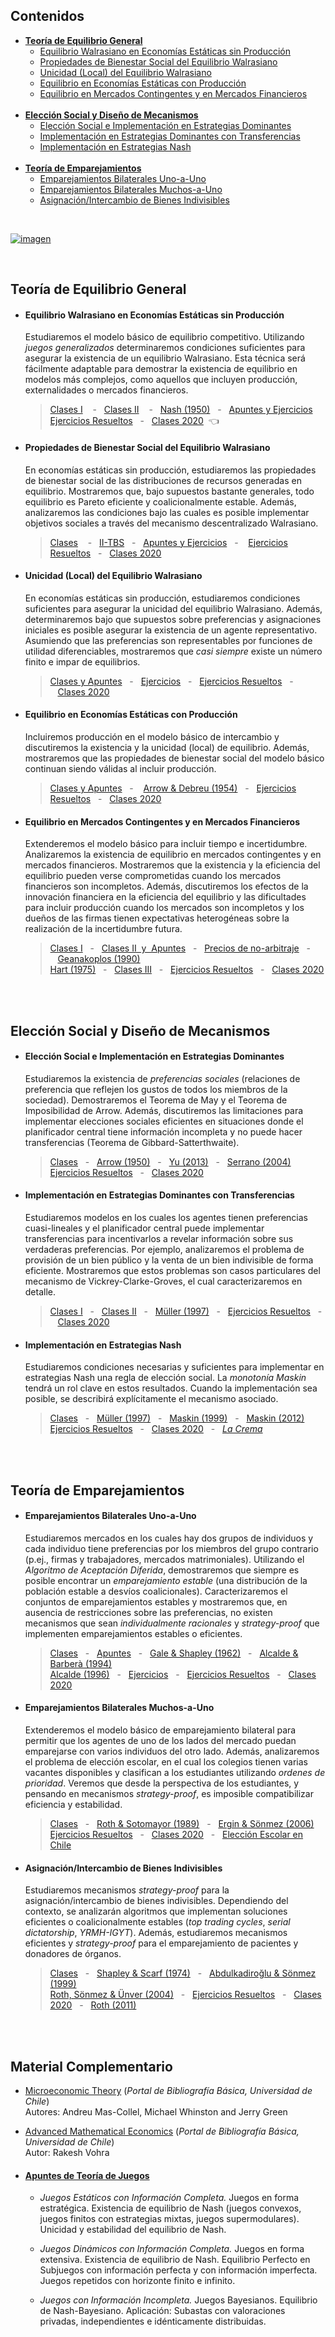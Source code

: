 ## Contenidos
- [**Teoría de Equilibrio General**](#primera)
    - [Equilibrio Walrasiano en Economías Estáticas sin Producción](#uno)
    - [Propiedades de Bienestar Social del Equilibrio Walrasiano](#dos)
    - [Unicidad (Local) del Equilibrio Walrasiano](#tres)
    - [Equilibrio en Economías Estáticas con Producción](#cuatro)
    - [Equilibrio en Mercados Contingentes y en Mercados Financieros](#cinco)
    <br/> &nbsp;
 - [**Elección Social y Diseño de Mecanismos**](#segunda)
    - [Elección Social e Implementación en Estrategias Dominantes](#seis)
    - [Implementación en Estrategias Dominantes con Transferencias](#siete)
    - [Implementación en Estrategias Nash](#ocho)
    <br/> &nbsp;
- [**Teoría de Emparejamientos**](#tercera)
    - [Emparejamientos Bilaterales Uno-a-Uno](#nueve)
    - [Emparejamientos Bilaterales Muchos-a-Uno](#diez)
    - [Asignación/Intercambio de Bienes Indivisibles](#once) 
    
    

<br/> 

[![imagen](https://user-images.githubusercontent.com/86209927/123531211-bdc0c180-d6d0-11eb-9cd1-b36998926a49.jpg)](https://econ.uchile.cl/es/academico/jutorres)

<br/> <a name="primera">
   
##  Teoría de Equilibrio General  
    
<a name="uno"> 
    
- #### Equilibrio Walrasiano en Economías Estáticas sin Producción
     Estudiaremos el modelo básico de equilibrio competitivo. Utilizando _juegos generalizados_ determinaremos condiciones suficientes para asegurar la existencia de un equilibrio Walrasiano. Esta técnica será fácilmente adaptable para demostrar la existencia de equilibrio en modelos más complejos, como aquellos que incluyen producción, externalidades o mercados financieros.
       
     > [Clases I](https://github.com/jptorres-martinez/jptorres-martinez.github.io/files/6722023/Micro.II.Economias.de.Intercambio.-.Equilibrio.pdf)
&nbsp;&nbsp;&nbsp;-&nbsp;&nbsp;&nbsp;[Clases II](https://github.com/jptorres-martinez/jptorres-martinez.github.io/files/6713014/Micro.II.Correspondencias.y.Juegos.Generalizados.version.web.pdf)
     &nbsp;&nbsp;&nbsp;-&nbsp;&nbsp;&nbsp;[Nash (1950)](https://www.pnas.org/content/36/1/48)&nbsp;&nbsp;&nbsp;-&nbsp;&nbsp;&nbsp;[Apuntes y Ejercicios](https://github.com/jptorres-martinez/jptorres-martinez.github.io/files/6683346/Elementos.de.Economia.Matematica.Juan.Pablo.Torres-Martinez.pdf)    <br/> 
    [Ejercicios Resueltos](https://github.com/jptorres-martinez/jptorres-martinez.github.io/files/6729924/Ejercicios.Resueltos.Equilibrio.general.pdf)&nbsp;&nbsp;&nbsp;-&nbsp;&nbsp;&nbsp;[Clases 2020](https://github.com/jptorres-martinez/jptorres-martinez.github.io/files/6754965/Teoria.de.Equilibrio.General.-.Clases.2020.pdf)&nbsp;&nbsp;:point_left:

    
<a name="dos">

 - #### Propiedades de Bienestar Social del Equilibrio Walrasiano 
     En economías estáticas sin producción, estudiaremos las propiedades de bienestar social de las distribuciones de recursos generadas en equilibrio. Mostraremos que, bajo supuestos bastante generales, todo equilibrio es Pareto eficiente y coalicionalmente estable. Además, analizaremos las condiciones bajo las cuales es posible implementar objetivos sociales a través del mecanismo descentralizado Walrasiano.

    > [Clases](https://github.com/jptorres-martinez/jptorres-martinez.github.io/files/6722025/Micro.II.Economias.de.Intercambio.-.Bienestar.pdf)
&nbsp;&nbsp;&nbsp;-&nbsp;&nbsp;&nbsp;[II-TBS](https://github.com/jptorres-martinez/jptorres-martinez.github.io/files/6698436/Segundo.Teorema.del.Bienestar.Social.pdf)&nbsp;&nbsp;&nbsp;-&nbsp;&nbsp;&nbsp;[Apuntes y Ejercicios](https://github.com/jptorres-martinez/jptorres-martinez.github.io/files/6683346/Elementos.de.Economia.Matematica.Juan.Pablo.Torres-Martinez.pdf)&nbsp;&nbsp;&nbsp;-&nbsp;&nbsp;&nbsp;
[Ejercicios Resueltos](https://github.com/jptorres-martinez/jptorres-martinez.github.io/files/6729924/Ejercicios.Resueltos.Equilibrio.general.pdf)&nbsp;&nbsp;&nbsp;-&nbsp;&nbsp;&nbsp;[Clases 2020](https://github.com/jptorres-martinez/jptorres-martinez.github.io/files/6754965/Teoria.de.Equilibrio.General.-.Clases.2020.pdf)

<a name="tres">
    
 - #### Unicidad (Local) del Equilibrio Walrasiano 

    En economías estáticas sin producción, estudiaremos condiciones suficientes para asegurar la unicidad del equilibrio Walrasiano. Además, determinaremos bajo que supuestos sobre preferencias y asignaciones iniciales es posible asegurar la existencia de un agente representativo. Asumiendo que las preferencias son representables por funciones de utilidad diferenciables, mostraremos que _casi siempre_ existe un número finito e impar de equilibrios. 

   > [Clases y Apuntes](https://github.com/jptorres-martinez/jptorres-martinez.github.io/files/6683965/Unicidad.de.Equilibrio.pdf)&nbsp;&nbsp;&nbsp;-&nbsp;&nbsp;&nbsp;[Ejercicios](https://github.com/jptorres-martinez/jptorres-martinez.github.io/files/6683982/Unicidad.local.pdf)&nbsp;&nbsp;&nbsp;-&nbsp;&nbsp;&nbsp;[Ejercicios Resueltos](https://github.com/jptorres-martinez/jptorres-martinez.github.io/files/6729924/Ejercicios.Resueltos.Equilibrio.general.pdf)&nbsp;&nbsp;&nbsp;-&nbsp;&nbsp;&nbsp;[Clases 2020](https://github.com/jptorres-martinez/jptorres-martinez.github.io/files/6754965/Teoria.de.Equilibrio.General.-.Clases.2020.pdf)
    
<a name="cuatro">   

  - #### Equilibrio en Economías Estáticas con Producción 
     Incluiremos producción en el modelo básico de intercambio y discutiremos la existencia y la unicidad (local) de equilibrio. Además, mostraremos que las propiedades de bienestar social del modelo básico continuan siendo válidas al incluir producción.
    
    > [Clases y Apuntes](https://github.com/jptorres-martinez/jptorres-martinez.github.io/files/6730440/Equilibrio.general.con.produccion.pdf)&nbsp;&nbsp;&nbsp;-&nbsp;&nbsp;&nbsp;
[Arrow & Debreu (1954)](https://www.jstor.org/stable/1907353)&nbsp;&nbsp;&nbsp;-&nbsp;&nbsp;&nbsp;[Ejercicios Resueltos](https://github.com/jptorres-martinez/jptorres-martinez.github.io/files/6729924/Ejercicios.Resueltos.Equilibrio.general.pdf)&nbsp;&nbsp;&nbsp;-&nbsp;&nbsp;&nbsp;[Clases 2020](https://github.com/jptorres-martinez/jptorres-martinez.github.io/files/6754965/Teoria.de.Equilibrio.General.-.Clases.2020.pdf)
    
<a name="cinco">  
    
  - #### Equilibrio en Mercados Contingentes y en Mercados Financieros 
     Extenderemos el modelo básico para incluir tiempo e incertidumbre. Analizaremos la existencia de equilibrio en mercados contingentes y en mercados financieros. Mostraremos que la existencia y la eficiencia del equilibrio pueden verse comprometidas cuando los mercados financieros son incompletos. Además, discutiremos los efectos de la innovación financiera en la eficiencia del equilibrio y las dificultades para incluir producción cuando los mercados son incompletos y los dueños de las firmas tienen expectativas heterogéneas sobre la realización de la incertidumbre futura. 
    
    > [Clases I](https://github.com/jptorres-martinez/jptorres-martinez.github.io/files/6684324/Intro.GEI.pdf)&nbsp;&nbsp;&nbsp;-&nbsp;&nbsp;&nbsp;[Clases II &nbsp;y&nbsp; Apuntes](https://github.com/jptorres-martinez/jptorres-martinez.github.io/files/6684328/Mercados.Incompletos.pdf)&nbsp;&nbsp;&nbsp;-&nbsp;&nbsp;&nbsp;[Precios de no-arbitraje](https://github.com/jptorres-martinez/jptorres-martinez.github.io/files/6698533/Precios.de.no-arbitraje.pdf)&nbsp;&nbsp;&nbsp;-&nbsp;&nbsp;&nbsp;[Geanakoplos (1990)](https://www.sciencedirect.com/science/article/abs/pii/0304406890900347)<br/>
  [Hart (1975)](https://www.sciencedirect.com/science/article/pii/0022053175900289)&nbsp;&nbsp;&nbsp;-&nbsp;&nbsp;&nbsp;[Clases III](https://github.com/jptorres-martinez/jptorres-martinez.github.io/files/6684334/Micro.II.Imperfecciones.GEI.pdf)&nbsp;&nbsp;&nbsp;-&nbsp;&nbsp;&nbsp;[Ejercicios Resueltos](https://github.com/jptorres-martinez/jptorres-martinez.github.io/files/6729924/Ejercicios.Resueltos.Equilibrio.general.pdf)&nbsp;&nbsp;&nbsp;-&nbsp;&nbsp;&nbsp;[Clases 2020](https://github.com/jptorres-martinez/jptorres-martinez.github.io/files/6754965/Teoria.de.Equilibrio.General.-.Clases.2020.pdf)
 
<br/> <br/> <a name="segunda">
      
##  Elección Social y Diseño de Mecanismos  

- #### Elección Social e Implementación en Estrategias Dominantes <a name="seis">
   Estudiaremos la existencia de _preferencias sociales_ (relaciones de preferencia que reflejen los gustos de todos los miembros de la sociedad). Demostraremos el Teorema de May y el Teorema de Imposibilidad de Arrow. Además, discutiremos las limitaciones para implementar elecciones sociales eficientes en situaciones donde el planificador central tiene información incompleta y no puede hacer transferencias (Teorema de Gibbard-Satterthwaite).
   
   > [Clases](https://github.com/jptorres-martinez/jptorres-martinez.github.io/files/6688983/Micro.I.Arrow.%2B.Gibbard-Satterthwaite.pdf)&nbsp;&nbsp;&nbsp;-&nbsp;&nbsp;&nbsp;[Arrow (1950)](https://www.jstor.org/stable/1828886)&nbsp;&nbsp;&nbsp;-&nbsp;&nbsp;&nbsp;[Yu (2013)](https://link.springer.com/article/10.1007/s40505-013-0016-2)&nbsp;&nbsp;&nbsp;-&nbsp;&nbsp;&nbsp;[Serrano (2004)](https://www.jstor.org/stable/20453528)<br/>
    [Ejercicios Resueltos](https://github.com/jptorres-martinez/jptorres-martinez.github.io/files/6729927/Ejercicios.Resueltos.Eleccion.Social.-.Diseno.de.Mecanismos.pdf)&nbsp;&nbsp;&nbsp;-&nbsp;&nbsp;&nbsp;[Clases 2020](https://github.com/jptorres-martinez/jptorres-martinez.github.io/files/6756525/Eleccion.Social.-.Clases.2020.pdf)


   
- #### Implementación en Estrategias Dominantes con Transferencias <a name="siete">
   Estudiaremos modelos en los cuales los agentes tienen preferencias cuasi-lineales y el planificador central puede implementar transferencias para incentivarlos a revelar información sobre sus verdaderas preferencias. Por ejemplo, analizaremos el problema de provisión de un bien público y la venta de un bien indivisible de forma eficiente. Mostraremos que estos problemas son casos particulares del mecanismo de Vickrey-Clarke-Groves, el cual caracterizaremos en detalle. 
   
   > [Clases I](https://github.com/jptorres-martinez/jptorres-martinez.github.io/files/6689755/Micro.II.Diseno.de.Mecanismos.I.pdf)&nbsp;&nbsp;&nbsp;-&nbsp;&nbsp;&nbsp;[Clases II](https://github.com/jptorres-martinez/jptorres-martinez.github.io/files/6689756/Micro.II.Diseno.de.Mecanismos.II.pdf)&nbsp;&nbsp;&nbsp;-&nbsp;&nbsp;&nbsp;[Müller (1997)](http://people.stern.nyu.edu/hmueller/papers/Ch1to4.pdf)&nbsp;&nbsp;&nbsp;-&nbsp;&nbsp;&nbsp;[Ejercicios Resueltos](https://github.com/jptorres-martinez/jptorres-martinez.github.io/files/6729927/Ejercicios.Resueltos.Eleccion.Social.-.Diseno.de.Mecanismos.pdf)&nbsp;&nbsp;&nbsp;-&nbsp;&nbsp;&nbsp;[Clases 2020](https://github.com/jptorres-martinez/jptorres-martinez.github.io/files/6756525/Eleccion.Social.-.Clases.2020.pdf)
   
 - #### Implementación en Estrategias Nash <a name="ocho">
   Estudiaremos condiciones necesarias y suficientes para implementar en estrategias Nash una regla de elección social. La _monotonía Maskin_ tendrá un rol clave en estos resultados. Cuando la implementación sea posible, se describirá explícitamente el mecanismo asociado.
   
   >[Clases](https://github.com/jptorres-martinez/jptorres-martinez.github.io/files/6689836/Micro.II.Diseno.de.Mecanismos.III.pdf)&nbsp;&nbsp;&nbsp;-&nbsp;&nbsp;&nbsp;[Müller (1997)](http://people.stern.nyu.edu/hmueller/papers/Ch1to4.pdf)&nbsp;&nbsp;&nbsp;-&nbsp;&nbsp;&nbsp;[Maskin (1999)](https://www.jstor.org/stable/2566947?origin=JSTOR-pdf)&nbsp;&nbsp;&nbsp;-&nbsp;&nbsp;&nbsp;[Maskin (2012)](http://ojs.econ.uba.ar/index.php/REPBA/article/view/246)<br/>
   [Ejercicios Resueltos](https://github.com/jptorres-martinez/jptorres-martinez.github.io/files/6729927/Ejercicios.Resueltos.Eleccion.Social.-.Diseno.de.Mecanismos.pdf)&nbsp;&nbsp;&nbsp;-&nbsp;&nbsp;&nbsp;[Clases 2020](https://github.com/jptorres-martinez/jptorres-martinez.github.io/files/6756525/Eleccion.Social.-.Clases.2020.pdf)&nbsp;&nbsp;&nbsp;-&nbsp;&nbsp;&nbsp;[_La Crema_](https://www.journals.uchicago.edu/doi/abs/10.1086/367680)
   
<br/> <br/> <a name="tercera"> 

##  Teoría de Emparejamientos 

- #### Emparejamientos Bilaterales Uno-a-Uno <a name="nueve">
   Estudiaremos mercados en los cuales hay dos grupos de individuos y cada individuo tiene preferencias por los miembros del grupo contrario (p.ej., firmas y trabajadores, mercados matrimoniales). Utilizando el _Algoritmo de Aceptación Diferida_, demostraremos que siempre es posible encontrar un _emparejamiento estable_ (una distribución de la población estable a desvíos coalicionales). Caracterizaremos el conjuntos de emparejamientos estables y mostraremos que, en ausencia de restricciones sobre las preferencias, no existen mecanismos que sean _individualmente racionales_ y _strategy-proof_ que implementen emparejamientos estables o eficientes. 
   
   > [Clases](https://github.com/jptorres-martinez/jptorres-martinez.github.io/files/6690363/Minicurso.Matching.pdf)&nbsp;&nbsp;&nbsp;-&nbsp;&nbsp;&nbsp;[Apuntes](https://github.com/jptorres-martinez/jptorres-martinez.github.io/files/6690367/Apuntes.emparejamientos.bilaterales.uno-a-uno.pdf)&nbsp;&nbsp;&nbsp;-&nbsp;&nbsp;&nbsp;[Gale & Shapley (1962)](https://www.jstor.org/stable/2312726)&nbsp;&nbsp;&nbsp;-&nbsp;&nbsp;&nbsp;[Alcalde & Barberà (1994)](https://link.springer.com/article/10.1007/BF01215380)<br/>
   [Alcalde (1996)](https://www.sciencedirect.com/science/article/abs/pii/S0022053196900502)&nbsp;&nbsp;&nbsp;-&nbsp;&nbsp;&nbsp;[Ejercicios](https://github.com/jptorres-martinez/jptorres-martinez.github.io/files/6690558/Ejercicios.matching.II.pdf)&nbsp;&nbsp;&nbsp;-&nbsp;&nbsp;&nbsp;[Ejercicios Resueltos](https://github.com/jptorres-martinez/jptorres-martinez.github.io/files/6729934/Ejercicios.Resueltos.matching.pdf)&nbsp;&nbsp;&nbsp;-&nbsp;&nbsp;&nbsp;[Clases 2020](https://github.com/jptorres-martinez/jptorres-martinez.github.io/files/6756529/Teoria.de.Emparejamientos.-.Clases.2020.pdf)


- #### Emparejamientos Bilaterales Muchos-a-Uno <a name="diez">
   Extenderemos el modelo básico de emparejamiento bilateral para permitir que los agentes de uno de los lados del mercado puedan emparejarse con varios individuos del otro lado. Además, analizaremos el problema de elección escolar, en el cual los colegios tienen varias vacantes disponibles y clasifican a los estudiantes utilizando _ordenes de prioridad_. Veremos que desde la perspectiva de los estudiantes, y pensando en mecanismos _strategy-proof_, es imposible compatibilizar eficiencia y estabilidad.
   
   > [Clases](https://github.com/jptorres-martinez/jptorres-martinez.github.io/files/6690363/Minicurso.Matching.pdf)&nbsp;&nbsp;&nbsp;-&nbsp;&nbsp;&nbsp;[Roth & Sotomayor (1989)](https://www.jstor.org/stable/1911052)&nbsp;&nbsp;&nbsp;-&nbsp;&nbsp;&nbsp;[Ergin & Sönmez (2006)](https://www.sciencedirect.com/science/article/abs/pii/S004727270500040X)<br/>
    [Ejercicios Resueltos](https://github.com/jptorres-martinez/jptorres-martinez.github.io/files/6729934/Ejercicios.Resueltos.matching.pdf)&nbsp;&nbsp;&nbsp;-&nbsp;&nbsp;&nbsp;[Clases 2020](https://github.com/jptorres-martinez/jptorres-martinez.github.io/files/6756529/Teoria.de.Emparejamientos.-.Clases.2020.pdf)&nbsp;&nbsp;&nbsp;-&nbsp;&nbsp;&nbsp;[Elección Escolar en Chile](https://dl.acm.org/doi/10.1145/3328526.3329580)
   
- #### Asignación/Intercambio de Bienes Indivisibles <a name="once">
  Estudiaremos mecanismos _strategy-proof_ para la asignación/intercambio de bienes indivisibles. Dependiendo del contexto, se analizarán algoritmos que implementan soluciones eficientes o coalicionalmente estables (_top trading cycles_, _serial dictatorship_, _YRMH-IGYT_). Además, estudiaremos mecanismos eficientes y _strategy-proof_ para el emparejamiento de pacientes y donadores de órganos.
  
  > [Clases](https://github.com/jptorres-martinez/jptorres-martinez.github.io/files/6690363/Minicurso.Matching.pdf)&nbsp;&nbsp;&nbsp;-&nbsp;&nbsp;&nbsp;[Shapley & Scarf (1974)](https://www.sciencedirect.com/science/article/abs/pii/0304406874900330)&nbsp;&nbsp;&nbsp;-&nbsp;&nbsp;&nbsp;[Abdulkadiroğlu & Sönmez (1999)](https://www.sciencedirect.com/science/article/abs/pii/S002205319992553X)<br/>
  [Roth, Sönmez & Ünver (2004)](https://academic.oup.com/qje/article-abstract/119/2/457/1894508)&nbsp;&nbsp;&nbsp;-&nbsp;&nbsp;&nbsp;[Ejercicios Resueltos](https://github.com/jptorres-martinez/jptorres-martinez.github.io/files/6729934/Ejercicios.Resueltos.matching.pdf)&nbsp;&nbsp;&nbsp;-&nbsp;&nbsp;&nbsp;[Clases 2020](https://github.com/jptorres-martinez/jptorres-martinez.github.io/files/6756529/Teoria.de.Emparejamientos.-.Clases.2020.pdf)&nbsp;&nbsp;&nbsp;-&nbsp;&nbsp;&nbsp;[Roth (2011)](https://www.eltrimestreeconomico.com.mx/index.php/te/article/view/35)
 
<br/> <br/> 
    
##  Material Complementario

- [Microeconomic Theory](http://bibliografias.uchile.cl.uchile.idm.oclc.org/index.php/sisib/catalog/book/1485) (_Portal de Bibliografía Básica, Universidad de Chile_) <br/>
  Autores: Andreu Mas-Collel, Michael Whinston and Jerry Green <br/>
  
- [Advanced Mathematical Economics](http://bibliografias.uchile.cl.uchile.idm.oclc.org/index.php/sisib/catalog/book/1827)  (_Portal de Bibliografía Básica, Universidad de Chile_) <br/>
   Autor: Rakesh Vohra <br/>
  
- #### [Apuntes de Teoría de Juegos](https://github.com/jptorres-martinez/jptorres-martinez.github.io/files/6697062/Material.de.Apoyo.II.pdf)

    - _Juegos Estáticos con Información Completa._ Juegos en forma estratégica. Existencia de equilibrio de Nash (juegos convexos, juegos finitos con estrategias mixtas, juegos supermodulares). Unicidad y estabilidad del equilibrio de Nash.
 
    - _Juegos Dinámicos con Información Completa._ Juegos en forma extensiva. Existencia de equilibrio de Nash. Equilibrio Perfecto en Subjuegos con información perfecta y con información imperfecta. Juegos repetidos con horizonte finito e infinito.
 
    - _Juegos con Información Incompleta._ Juegos Bayesianos. Equilibrio de Nash-Bayesiano. Aplicación: Subastas con valoraciones privadas, independientes e idénticamente distribuidas.
    
 


  
    
 


   
   


